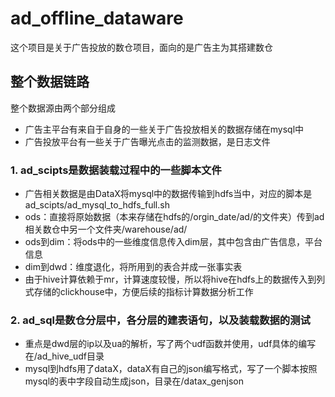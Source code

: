 # ad_offline_dataware
这个项目是关于广告投放的数仓项目，面向的是广告主为其搭建数仓
## 整个数据链路
整个数据源由两个部分组成
- 广告主平台有来自于自身的一些关于广告投放相关的数据存储在mysql中
- 广告投放平台有一些关于广告曝光点击的监测数据，是日志文件
### 1. ad_scipts是数据装载过程中的一些脚本文件
- 广告相关数据是由DataX将mysql中的数据传输到hdfs当中，对应的脚本是ad_scipts/ad_mysql_to_hdfs_full.sh
- ods：直接将原始数据（本来存储在hdfs的/orgin_date/ad/的文件夹）传到ad相关数仓中另一个文件夹/warehouse/ad/
- ods到dim：将ods中的一些维度信息传入dim层，其中包含由广告信息，平台信息
- dim到dwd：维度退化，将所用到的表合并成一张事实表
- 由于hive计算依赖于mr，计算速度较慢，所以将hive在hdfs上的数据传入到列式存储的clickhouse中，方便后续的指标计算数据分析工作
### 2. ad_sql是数仓分层中，各分层的建表语句，以及装载数据的测试
- 重点是dwd层的ip以及ua的解析，写了两个udf函数并使用，udf具体的编写在/ad_hive_udf目录
- mysql到hdfs用了dataX，dataX有自己的json编写格式，写了一个脚本按照mysql的表中字段自动生成json，目录在/datax_genjson
